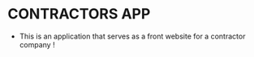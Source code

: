 # CONTRACTORS APP

- This is an application that serves as a front website for a contractor company !